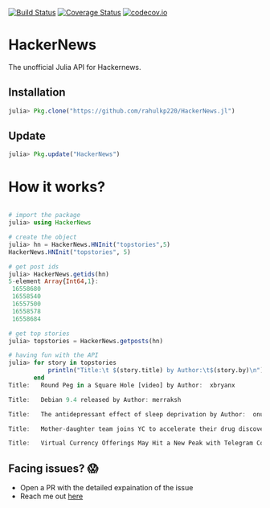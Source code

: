 [![Build Status](https://travis-ci.org/rahulkp220/HackerNews.jl.svg?branch=master)](https://travis-ci.org/rahulkp220/HackerNews.jl)
[![Coverage Status](https://coveralls.io/repos/rahulkp220/HackerNews.jl/badge.svg?branch=master&service=github)](https://coveralls.io/github/rahulkp220/HackerNews.jl?branch=master)
[![codecov.io](http://codecov.io/github/rahulkp220/HackerNews.jl/coverage.svg?branch=master)](http://codecov.io/github/rahulkp220/HackerNews.jl?branch=master)

# HackerNews
The unofficial Julia API for Hackernews.

## Installation
```julia
julia> Pkg.clone("https://github.com/rahulkp220/HackerNews.jl")
```

## Update
```julia
julia> Pkg.update("HackerNews")
```

# How it works?
```julia

# import the package
julia> using HackerNews

# create the object
julia> hn = HackerNews.HNInit("topstories",5)
HackerNews.HNInit("topstories", 5)

# get post ids
julia> HackerNews.getids(hn)
5-element Array{Int64,1}:
 16558680
 16558540
 16557500
 16558578
 16558684

# get top stories
julia> topstories = HackerNews.getposts(hn)

# having fun with the API
julia> for story in topstories
           println("Title:\t $(story.title) by Author:\t$(story.by)\n")
       end
Title:	 Round Peg in a Square Hole [video] by Author:	xbryanx

Title:	 Debian 9.4 released by Author:	merraksh

Title:	 The antidepressant effect of sleep deprivation by Author:	onuralp

Title:	 Mother-daughter team joins YC to accelerate their drug discovery platform by Author:	Geekette

Title:	 Virtual Currency Offerings May Hit a New Peak with Telegram Coin Sale by Author:	thmslee

```

## Facing issues? :scream:
* Open a PR with the detailed expaination of the issue
* Reach me out [here](https://www.rahullakhanpal.in")

